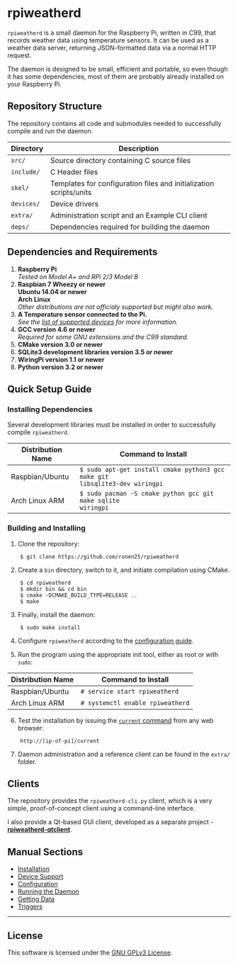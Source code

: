 # rpiweatherd
<code>rpiweatherd</code> is a small daemon for the Raspberry Pi, written in C99, that records weather data using temperature sensors.
It can be used as a weather data server, returning JSON-formatted data via a normal HTTP request.

The daemon is designed to be small, efficient and portable, so even though it has some dependencies,
most of them are probably already installed on your Raspberry Pi.

## Repository Structure
The repository contains all code and submodules needed to successfully compile and run the daemon.

|Directory|Description|
|---------|-----------|
|<code>src/</code>|Source directory containing C source files|
|<code>include/</code>|C Header files|
|<code>skel/</code>|Templates for configuration files and initialization scripts/units|
|<code>devices/</code>|Device drivers|
|<code>extra/</code>|Administration script and an Example CLI client|
|<code>deps/</code>|Dependencies required for building the daemon|

## Dependencies and Requirements
1. **Raspberry Pi**
<br />_Tested on Model A+ and RPi 2/3 Model B_
2. **Raspbian 7 Wheezy or newer** <br />
   **Ubuntu 14.04 or newer** <br />
   **Arch Linux** <br />
_Other distributions are not officialy supported but might also work._
3. **A Temperature sensor connected to the Pi.**
<br />_See the [list of supported devices](https://github.com/ronen25/rpiweatherd/wiki/Device-Support) for more information._
4. **GCC version 4.6 or newer**
<br />_Required for some GNU extensions and the C99 standard._
5. **CMake version 3.0 or newer**
6. **SQLite3 development libraries version 3.5 or newer**
7. **WiringPi version 1.1 or newer**
8. **Python version 3.2 or newer**

## Quick Setup Guide
### Installing Dependencies
Several development libraries must be installed in order to successfully compile <code>rpiweatherd</code>.

|Distribution Name|Command to Install|
|-----------------|------------------|
|Raspbian/Ubuntu|<code>$ sudo apt-get install cmake python3 gcc make git libsqlite3-dev wiringpi</code>|
|Arch Linux ARM|<code>$ sudo pacman -S cmake python gcc git make sqlite wiringpi</code>|

### Building and Installing
1) Clone the repository:
```
    $ git clone https://github.com/ronen25/rpiweatherd
```

2) Create a <code>bin</code> directory, switch to it, and initiate compilation using CMake.
```
    $ cd rpiweatherd
    $ mkdir bin && cd bin
    $ cmake -DCMAKE_BUILD_TYPE=RELEASE ..
    $ make
```

3) Finally, install the daemon:
```
    $ sudo make install
```
4) Configure <code>rpiweatherd</code> according to the [configuration guide](https://github.com/ronen25/rpiweatherd/wiki/Dameon-Configuration).

5) Run the program using the appropriate init tool, either as root or with <code>sudo</code>:

|Distribution Name|Command to Install|
|-----------------|------------------|
|Raspbian/Ubuntu|<code># service start rpiweatherd</code>|
|Arch Linux ARM|<code># systemctl enable rpiweatherd</code>|

6) Test the installation by issuing the [<code>current</code> command](https://github.com/ronen25/rpiweatherd/wiki/Getting-Data#current) from any web browser:
```
    http://[ip-of-pi]/current
```

7) Daemon administration and a reference client can be found in the <code>extra/</code> folder.

## Clients
The repository provides the <code>rpiweatherd-cli.py</code> client, which is a very simple, proof-of-concept client using a command-line interface.

I also provide a Qt-based GUI client, developed as a separate project - **[rpiweatherd-qtclient](https://github.com/ronen25/rpiweatherd-qtclient)**.

## Manual Sections
- [Installation](https://github.com/ronen25/rpiweatherd/wiki/Installation)
- [Device Support](https://github.com/ronen25/rpiweatherd/wiki/Device-Support)
- [Configuration](https://github.com/ronen25/rpiweatherd/wiki/Dameon-Configuration)
- [Running the Daemon](https://github.com/ronen25/rpiweatherd/wiki/Running-the-Daemon)
- [Getting Data](https://github.com/ronen25/rpiweatherd/wiki/Getting-Data)
- [Triggers](https://github.com/ronen25/rpiweatherd/wiki/Triggers)

***

## License
This software is licensed under the [GNU GPLv3 License](http://www.gnu.org/licenses/gpl-3.0.html).
